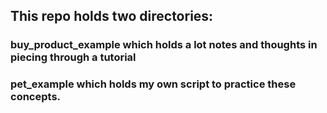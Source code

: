 ## This repo holds two directories:

### buy_product_example which holds a lot notes and thoughts in piecing through a tutorial
### pet_example which holds my own script to practice these concepts.